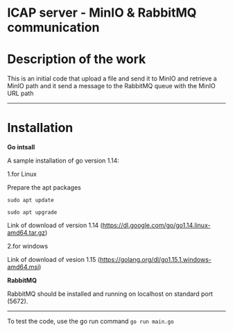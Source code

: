 # ICAP server - MinIO & RabbitMQ communication
# Description of the work
This is an initial code that upload a file and send it to MinIO and retrieve a MinIO path and it send a message to the RabbitMQ queue with the MinIO URL  path 

---
# Installation   
**Go intsall**

A sample installation of go version 1.14:

 1.for Linux
 
 Prepare the apt packages
 
 `` sudo apt update                    
  ``
  
 ``sudo apt upgrade
 ``

Link of download of version 1.14 (https://dl.google.com/go/go1.14.linux-amd64.tar.gz)

2.for windows

Link of download of vesion 1.15 (https://golang.org/dl/go1.15.1.windows-amd64.msi)

**RabbitMQ**

RabbitMQ should be  installed and running on localhost on standard port (5672). 

---
To test the code, use the go run command
``go run main.go
``



    
   
    
